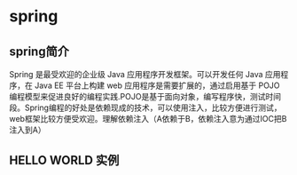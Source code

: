 # spring
## spring简介 
Spring 是最受欢迎的企业级 Java 应用程序开发框架。可以开发任何 Java 应用程序，在 Java EE 平台上构建 web 应用程序是需要扩展的，通过启用基于 POJO 编程模型来促进良好的编程实践.POJO是基于面向对象，编写程序快，测试时间段。Spring编程的好处是依赖现成的技术，可以使用注入，比较方便进行测试，web框架比较方便受欢迎。理解依赖注入（A依赖于B，依赖注入意为通过IOC把B注入到A）
## HELLO WORLD 实例
